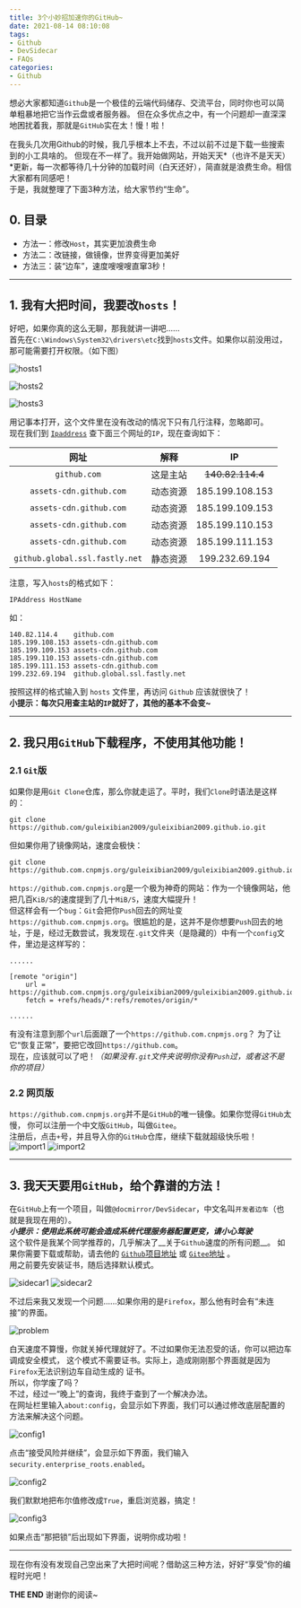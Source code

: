 ```yaml
---
title: 3个小妙招加速你的GitHub~
date: 2021-08-14 08:10:08
tags:
- Github
- DevSidecar
- FAQs
categories:
- Github
---
```


想必大家都知道`Github`是一个极佳的云端代码储存、交流平台，同时你也可以简单粗暴地把它当作云盘或者服务器。
但在众多优点之中，有一个问题却一直深深地困扰着我，那就是`GitHub`实在太！慢！啦！  

<!-- more -->

在我头几次用Github的时候，我几乎根本上不去，不过以前不过是下载一些搜索到的小工具啥的。
但现在不一样了。我开始做网站，开始天天*（也许不是天天）*更新，每一次都等待几十分钟的加载时间（白天还好），简直就是浪费生命。相信大家都有同感吧！  
于是，我就整理了下面3种方法，给大家节约“生命”。


## 0. 目录

- 方法一：修改`Host`，其实更加浪费生命  
- 方法二：改链接，做镜像，世界变得更加美好  
- 方法三：装“边车”，速度嗖嗖嗖直窜3秒！  

___

## 1. 我有大把时间，我要改`hosts`！

好吧，如果你真的这么无聊，那我就讲一讲吧......  
首先在`C:\Windows\System32\drivers\etc`找到`hosts`文件。如果你以前没用过，那可能需要打开权限。（如下图）

![hosts1](https://z3.ax1x.com/2021/08/15/fcKoNV.png)

![hosts2](https://z3.ax1x.com/2021/08/15/fcKLjJ.png)

![hosts3](https://z3.ax1x.com/2021/08/15/fcKXu9.png)

用记事本打开，这个文件里在没有改动的情况下只有几行注释，忽略即可。  
现在我们到 [`Ipaddress`](https://www.ipaddress.com) 查下面三个网址的`IP`，现在查询如下：

|              网址              |   解释   |        IP        |
| :----------------------------: | :------: | :--------------: |
|          `github.com`          | 这是主站 | ~~140.82.114.4~~ |
|    `assets-cdn.github.com`     | 动态资源 | 185.199.108.153  |
|    `assets-cdn.github.com`     | 动态资源 | 185.199.109.153  |
|    `assets-cdn.github.com`     | 动态资源 | 185.199.110.153  |
|    `assets-cdn.github.com`     | 动态资源 | 185.199.111.153  |
| `github.global.ssl.fastly.net` | 静态资源 |  199.232.69.194  |

注意，写入`hosts`的格式如下：

```hosts
IPAddress HostName
```

如：

```hosts
140.82.114.4    github.com  
185.199.108.153 assets-cdn.github.com  
185.199.109.153 assets-cdn.github.com  
185.199.110.153 assets-cdn.github.com  
185.199.111.153 assets-cdn.github.com
199.232.69.194  github.global.ssl.fastly.net
```

按照这样的格式输入到 `hosts` 文件里，再访问 `Github` 应该就很快了！  
**小提示：每次只用查主站的`IP`就好了，其他的基本不会变~**  

___

## 2. 我只用`GitHub`下载程序，不使用其他功能！

### 2.1 `Git`版

如果你是用`Git Clone`仓库，那么你就走运了。平时，我们`Clone`时语法是这样的：

```git
git clone https://github.com/guleixibian2009/guleixibian2009.github.io.git
```

但如果你用了镜像网站，速度会极快：

```git
git clone https://github.com.cnpmjs.org/guleixibian2009/guleixibian2009.github.io.git
```

`https://github.com.cnpmjs.org`是一个极为神奇的网站：作为一个镜像网站，他把几百`KiB/S`的速度提到了几十`MiB/S`，速度大幅提升！  
但这样会有一个`bug`：`Git`会把你`Push`回去的网址变`https://github.com.cnpmjs.org`。很尴尬的是，这并不是你想要`Push`回去的地址，于是，经过无数尝试，我发现在`.git`文件夹（是隐藏的）中有一个`config`文件，里边是这样写的：

```
......

[remote "origin"]
    url = https://github.com.cnpmjs.org/guleixibian2009/guleixibian2009.github.io.git
    fetch = +refs/heads/*:refs/remotes/origin/*

......
```

有没有注意到那个`url`后面跟了一个`https://github.com.cnpmjs.org`？
为了让它“恢复正常”，要把它改回`https://github.com`。  
现在，应该就可以了吧！_（如果没有`.git`文件夹说明你没有`Push`过，或者这不是你的项目）_

### 2.2 网页版

`https://github.com.cnpmjs.org`并不是`GitHub`的唯一镜像。如果你觉得`GitHub`太慢，
你可以注册一个中文版`GitHub`，叫做`Gitee`。  
注册后，点击`+`号，并且导入你的`GitHub`仓库，继续下载就超级快乐啦！
![import1](https://z3.ax1x.com/2021/08/15/fcKjBR.png)
![import2](https://z3.ax1x.com/2021/08/15/fcKvH1.png)

___

## 3. 我天天要用`GitHub`，给个靠谱的方法！

在`GitHub`上有一个项目，叫做`@docmirror/DevSidecar`，中文名叫`开发者边车`（也就是我现在用的）。  
**_小提示：使用此系统可能会造成系统代理服务器配置更变，请小心驾驶_**  
这个软件是我某个同学推荐的，几乎解决了__关于`Github`速度的所有问题__。
如果你需要下载或帮助，请去他的 [`Github`项目地址](https://github.com/docmirror/dev-sidecar) 
或 [`Gitee`地址](https://gitee.com/docmirror/dev-sidecar) 。  
用之前要先安装证书，随后选择默认模式。

![sidecar1](https://z3.ax1x.com/2021/08/15/fcMSN6.png)
![sidecar2](https://z3.ax1x.com/2021/08/15/fcMp4K.png)

不过后来我又发现一个问题......如果你用的是`Firefox`，那么他有时会有“未连接”的界面。

![problem](https://z3.ax1x.com/2021/08/15/fcKzAx.png)  

白天速度不算慢，你就关掉代理就好了。不过如果你无法忍受的话，你可以把边车调成安全模式，
这个模式不需要证书。实际上，造成刚刚那个界面就是因为`Firefox`无法识别边车自动生成的
证书。  
所以，你学废了吗？  
不过，经过一“晚上”的查询，我终于查到了一个解决办法。  
在网址栏里输入`about:config`，会显示如下界面，我们可以通过修改底层配置的方法来解决这个问题。

![config1](https://z3.ax1x.com/2021/08/15/fcKH9U.png)

点击“接受风险并继续”，会显示如下界面，我们输入`security.enterprise_roots.enabled`。

![config2](https://z3.ax1x.com/2021/08/15/fcKThT.png)

我们默默地把布尔值修改成`True`，重启浏览器，搞定！

![config3](https://z3.ax1x.com/2021/08/15/fcKqc4.png)

如果点击“那把锁”后出现如下界面，说明你成功啦！

___
现在你有没有发现自己空出来了大把时间呢？借助这三种方法，好好“享受”你的编程时光吧！

__THE END__ 谢谢你的阅读~
